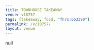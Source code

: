```yaml
---
title: TOWNHOUSE TAKEAWAY
venue: v18757
tags: [takeaway, food, "fhrs:663390"]
permalink: /v/18757/
layout: venue
---
```

null